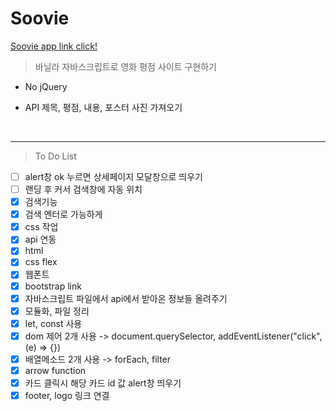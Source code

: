 # Soovie

[Soovie app link click!](https://github.com/choisooyoung-dev/soovie_app.git)

> 바닐라 자바스크립트로 영화 평점 사이트 구현하기

- No jQuery
- API 제목, 평점, 내용, 포스터 사진 가져오기

  <br />

<hr />

> To Do List

- [ ] alert창 ok 누르면 상세페이지 모달창으로 띄우기
- [ ] 랜딩 후 커서 검색창에 자동 위치
- [x] 검색기능
- [x] 검색 엔터로 가능하게
- [x] css 작업
- [x] api 연동
- [x] html
- [x] css flex
- [x] 웹폰트
- [x] bootstrap link
- [x] 자바스크립트 파일에서 api에서 받아온 정보들 올려주기
- [x] 모듈화, 파일 정리
- [x] let, const 사용
- [x] dom 제어 2개 사용 -> document.querySelector, addEventListener("click", (e) => {})
- [x] 배열메소드 2개 사용 -> forEach, filter
- [x] arrow function
- [x] 카드 클릭시 해당 카드 id 값 alert창 띄우기
- [x] footer, logo 링크 연결
